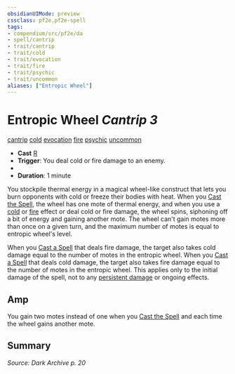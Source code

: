 ```yaml
---
obsidianUIMode: preview
cssclass: pf2e,pf2e-spell
tags:
- compendium/src/pf2e/da
- spell/cantrip
- trait/cantrip
- trait/cold
- trait/evocation
- trait/fire
- trait/psychic
- trait/uncommon
aliases: ["Entropic Wheel"]
---
```

# Entropic Wheel *Cantrip 3*   
[cantrip](cantrip.md "Cantrip Spell Trait")  [cold](cold.md "Cold Energy & Element Trait")  [evocation](evocation.md "Evocation School Trait")  [fire](fire.md "Fire Energy & Element Trait")  [psychic](Reference/Rules/Traits/psychic-da.md "Psychic Class Trait")  [uncommon](uncommon.md "Uncommon Rarity Trait")  

- **Cast** [R](chapter-9-playing-the-game.md#Actions "Reaction") 
- **Trigger**: You deal cold or fire damage to an enemy.
- 
- **Duration**: 1 minute

You stockpile thermal energy in a magical wheel-like construct that lets you burn opponents with cold or freeze their bodies with heat. When you [Cast the Spell](cast-a-spell.md), the wheel has one mote of thermal energy, and when you use a [cold](cold.md "Cold Energy & Element Trait") or [fire](fire.md "Fire Energy & Element Trait") effect or deal cold or fire damage, the wheel spins, siphoning off a bit of energy and gaining another mote. The wheel can't gain motes more than once on a given turn, and the maximum number of motes is equal to entropic wheel's level.

When you [Cast a Spell](cast-a-spell.md) that deals fire damage, the target also takes cold damage equal to the number of motes in the entropic wheel. When you [Cast a Spell](cast-a-spell.md) that deals cold damage, the target also takes fire damage equal to the number of motes in the entropic wheel. This applies only to the initial damage of the spell, not to any [persistent damage](conditions.md#Persistent%20Damage) or ongoing effects.

## Amp

You gain two motes instead of one when you [Cast the Spell](cast-a-spell.md) and each time the wheel gains another mote.

## Summary

*Source: Dark Archive p. 20*